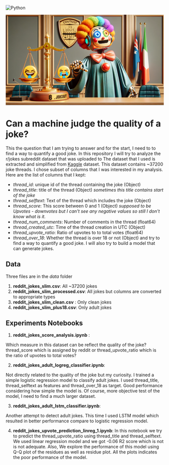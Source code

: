 
![Python](https://img.shields.io/badge/python-3.8-blue.svg)
<div style="text-align: center;">
    <img src="images/funny_measure_webpage.png" width="600" />
</div>

# Can a machine judge the quality of a joke?
This the question that I am trying to answer and for the start, I need to to find a way to quantify a good joke. In this repository I will try to analyze the r/jokes subreddit dataset that was uploaded to The dataset that I used is extracted and simplified from [Kaggle](https://www.kaggle.com/datasets/bwandowando/reddit-rjokes-dataset) dataset. This dataset contains ~37200 joke threads.
I chose subset of columns that I was interested in my analysis.
Here are the list of columns that I kept:
- *thread_id*: unique id of the thread containing the joke (Object)
- *thread_title*: title of the thread (Object) *sometimes this title contains start of the joke*
- *thread_selftext*: Text of the thread which includes the joke (Object)
- *thread_score*: This score between 0 and 1 (Object) *supposed to be Upvotes - downvotes but I can't see any negative values so still I don't know what is it.*
- *thread_num_comments*: Number of comments in the thread (float64)
- *thread_created_utc*: Time of the thread creation in UTC (Object)
- *thread_upvote_ratio*: Ratio of upvotes to to total votes (float64)
- *thread_over_18*: Whether the thread is over 18 or not (Object)
 and try to find a way to quantify a good joke. I will also try to build a model that can generate jokes.

 ## Data 
Three files are in the *data* folder
1) **reddit_jokes_slim.csv**: All ~37200 jokes
2) **reddit_jokes_slim_processed.csv**: All jokes but columns are converted to appropriate types
3) **reddit_jokes_slim_clean.csv** : Only clean jokes
4) **reddit_jokes_slim_plus18.csv**: Only adult jokes

## Experiments Notebooks
1) **reddit_jokes_score_analysis.ipynb** : 

Which measure in this dataset can be reflect the quality of the joke? thread_score which is assigned by reddit or thread_upvote_ratio which is the ratio of upvotes to total votes?

2) **reddit_jokes_adult_logreg_classifier.ipynb**:

Not directly related to the quality of the joke but my curiosity. I trained a simple logistic regression model to classify adult jokes. I used thread_title, thread_selftext as features and thread_over_18 as target. Good performance considering how simple the model is. Of course, more objective test of the model, I need to find a much larger dataset.

3) **reddit_jokes_adult_lstm_classifier.ipynb**:

Another attempt to detect adult jokes. This time I used LSTM model which resulted in better performance compare to logistic regression model.

4) **reddit_jokes_upvote_prediction_linreg_1.ipynb**:
In this notebook we try to predict the thread_upvote_ratio using thread_title and thread_selftext. We used linear regression model and we got -0.06 R2 score which is not is not adequate. Also, We explore the performance of this model using Q-Q plot of the residues as well as residue plot. All the plots indicates the poor performance of the model.